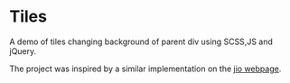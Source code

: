 # Tiles
A demo of tiles changing background of parent div using SCSS,JS and jQuery.

The project was inspired by a similar implementation on the [jio webpage](https://www.jio.com/#grid-lines).
